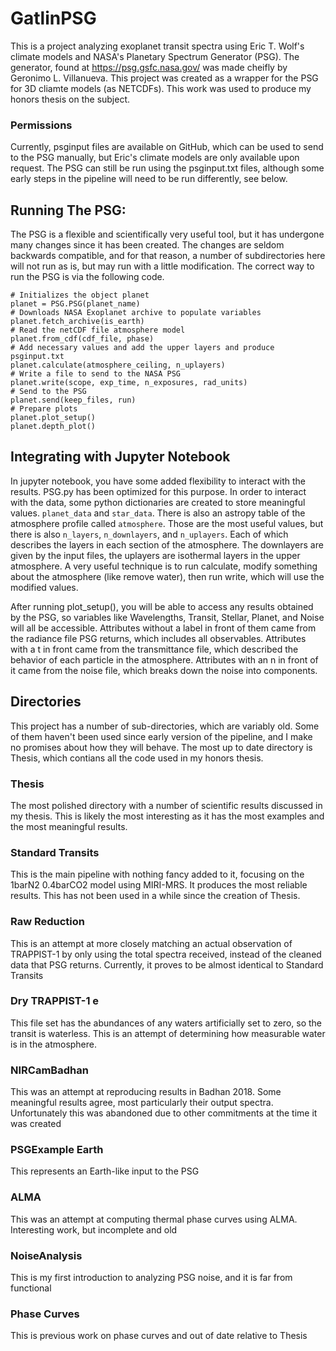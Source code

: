 # GatlinPSG
This is a project analyzing exoplanet transit spectra using Eric T. Wolf's climate models and NASA's Planetary Spectrum Generator (PSG). The generator, found at https://psg.gsfc.nasa.gov/ was made cheifly by Geronimo L. Villanueva. This project was created as a wrapper for the PSG for 3D cliamte models (as NETCDFs). This work was used to produce my honors thesis on the subject.

### Permissions
Currently, psginput files are available on GitHub, which can be used to send to the PSG manually, but Eric's climate models are only available upon request. The PSG can still be run using the psginput.txt files, although some early steps in the pipeline will need to be run differently, see below.

## Running The PSG:
The PSG is a flexible and scientifically very useful tool, but it has undergone many changes since it has been created. The changes are seldom backwards compatible, and for that reason, a number of subdirectories here will not run as is, but may run with a little modification. The correct way to run the PSG is via the following code.

```
# Initializes the object planet
planet = PSG.PSG(planet_name)
# Downloads NASA Exoplanet archive to populate variables
planet.fetch_archive(is_earth)
# Read the netCDF file atmosphere model
planet.from_cdf(cdf_file, phase)
# Add necessary values and add the upper layers and produce psginput.txt
planet.calculate(atmosphere_ceiling, n_uplayers)
# Write a file to send to the NASA PSG
planet.write(scope, exp_time, n_exposures, rad_units)
# Send to the PSG
planet.send(keep_files, run)
# Prepare plots
planet.plot_setup()
planet.depth_plot()
```

## Integrating with Jupyter Notebook
In jupyter notebook, you have some added flexibility to interact with the results. PSG.py has been optimized for this purpose. In order to interact with the data, some python dictionaries are created to store meaningful values. `planet_data` and `star_data`. There is also an astropy table of the atmosphere profile called `atmosphere`. Those are the most useful values, but there is also `n_layers`, `n_downlayers`, and `n_uplayers`. Each of which describes the layers in each section of the atmosphere. The downlayers are given by the input files, the uplayers are isothermal layers in the upper atmosphere. A very useful technique is to run calculate, modify something about the atmosphere (like remove water), then run write, which will use the modified values.

After running plot_setup(), you will be able to access any results obtained by the PSG, so variables like Wavelengths, Transit, Stellar, Planet, and Noise will all be accessible. Attributes without a label in front of them came from the radiance file PSG returns, which includes all observables. Attributes with a t in front came from the transmittance file, which described the behavior of each particle in the atmosphere. Attributes with an n in front of it came from the noise file, which breaks down the noise into components.

## Directories

This project has a number of sub-directories, which are variably old. Some of them haven't been used since early version of the pipeline, and I make no promises about how they will behave. The most up to date directory is Thesis, which contians all the code used in my honors thesis.

### Thesis
The most polished directory with a number of scientific results discussed in my thesis. This is likely the most interesting as it has the most examples and the most meaningful results.

### Standard Transits
This is the main pipeline with nothing fancy added to it, focusing on the 1barN2 0.4barCO2 model using MIRI-MRS. It produces the most reliable results. This has not been used in a while since the creation of Thesis.

### Raw Reduction
This is an attempt at more closely matching an actual observation of TRAPPIST-1 by only using the total spectra received, instead of the cleaned data that PSG returns. Currently, it proves to be almost identical to Standard Transits

### Dry TRAPPIST-1 e
This file set has the abundances of any waters artificially set to zero, so the transit is waterless. This is an attempt of determining how measurable water is in the atmosphere.

### NIRCamBadhan
This was an attempt at reproducing results in Badhan 2018. Some meaningful results agree, most particularly their output spectra. Unfortunately this was abandoned due to other commitments at the time it was created

### PSGExample Earth
This represents an Earth-like input to the PSG

### ALMA
This was an attempt at computing thermal phase curves using ALMA. Interesting work, but incomplete and old

### NoiseAnalysis
This is my first introduction to analyzing PSG noise, and it is far from functional

### Phase Curves
This is previous work on phase curves and out of date relative to Thesis
